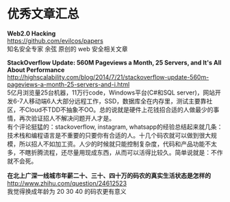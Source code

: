优秀文章汇总
========

**Web2.0 Hacking**  
https://github.com/evilcos/papers  
知名安全专家 余弦 原创的 web 安全相关文章

**StackOverflow Update: 560M Pageviews a Month, 25 Servers, and It's All About Performance**  
http://highscalability.com/blog/2014/7/21/stackoverflow-update-560m-pageviews-a-month-25-servers-and-i.html  
5亿月浏览量25台机器，11万行code，Windows平台(C#和SQL server)，网站开发6-7人移动端6人大部分远程工作，SSD，数据库全在内存里，测试主要靠社区，不Cloud不TDD不抽象不OO。总的说就是硬件上花钱招合适的人做最少的事情，再次验证招人不解决问题开人才是。  
有个评论挺猛的：stackoverflow, instagram, whatsapp的经验总结起来就几条：技术栈和编程语言是不重要的只要你有合适的人。十几个码农就可以做到很大规模，所以招人不如加工资。人少的时候就只能控制复杂度，代码和产品功能不太多，不瞎折腾流程，还尽量用现成东西，从而可以活得比较久。简单说就是：不作就不会死。

**在北上广深一线城市年薪二十、三十、四十万的码农的真实生活状态是怎样的**
http://www.zhihu.com/question/24612523  
我觉得换成年龄为 20 30 40 的码农更有意义

